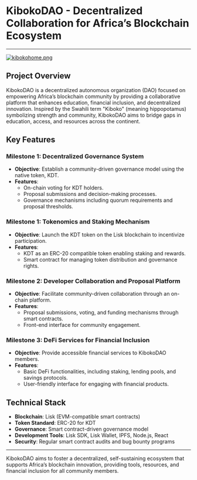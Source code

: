 
# KibokoDAO - Decentralized Collaboration for Africa’s Blockchain Ecosystem

---
[![kibokohome.png](https://i.postimg.cc/9fdgnj6g/kibokohome.png)](https://postimg.cc/8FCb7xPL)

## Project Overview
KibokoDAO is a decentralized autonomous organization (DAO) focused on empowering Africa’s blockchain community by providing a collaborative platform that enhances education, financial inclusion, and decentralized innovation. Inspired by the Swahili term "Kiboko" (meaning hippopotamus) symbolizing strength and community, KibokoDAO aims to bridge gaps in education, access, and resources across the continent.

## Key Features

### Milestone 1: Decentralized Governance System
- **Objective**: Establish a community-driven governance model using the native token, KDT.
- **Features**:
  - On-chain voting for KDT holders.
  - Proposal submissions and decision-making processes.
  - Governance mechanisms including quorum requirements and proposal thresholds.

### Milestone 1: Tokenomics and Staking Mechanism
- **Objective**: Launch the KDT token on the Lisk blockchain to incentivize participation.
- **Features**:
  - KDT as an ERC-20 compatible token enabling staking and rewards.
  - Smart contract for managing token distribution and governance rights.

### Milestone 2: Developer Collaboration and Proposal Platform
- **Objective**: Facilitate community-driven collaboration through an on-chain platform.
- **Features**:
  - Proposal submissions, voting, and funding mechanisms through smart contracts.
  - Front-end interface for community engagement.

### Milestone 3: DeFi Services for Financial Inclusion
- **Objective**: Provide accessible financial services to KibokoDAO members.
- **Features**:
  - Basic DeFi functionalities, including staking, lending pools, and savings protocols.
  - User-friendly interface for engaging with financial products.

## Technical Stack

- **Blockchain**: Lisk (EVM-compatible smart contracts)
- **Token Standard**: ERC-20 for KDT
- **Governance**: Smart contract-driven governance model
- **Development Tools**: Lisk SDK, Lisk Wallet, IPFS, Node.js, React
- **Security**: Regular smart contract audits and bug bounty programs

---

KibokoDAO aims to foster a decentralized, self-sustaining ecosystem that supports Africa’s blockchain innovation, providing tools, resources, and financial inclusion for all community members.
```
